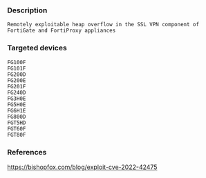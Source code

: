 ### Description
```
Remotely exploitable heap overflow in the SSL VPN component of FortiGate and FortiProxy appliances
```

### Targeted devices
```
FG100F
FG101F
FG200D
FG200E
FG201F
FG240D
FG3H0E
FG5H0E
FG6H1E
FG800D
FGT5HD
FGT60F
FGT80F
```

### References
https://bishopfox.com/blog/exploit-cve-2022-42475

